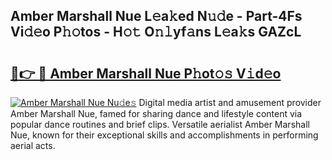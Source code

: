 ## Amber Marshall Nue L𝚎a𝚔ed N𝚞𝚍e - Part-4Fs Vi𝚍𝚎o P𝚑𝚘tos - H𝚘𝚝 O𝚗𝚕yf𝚊ns L𝚎a𝚔s GAZcL

# <h2><a href="http://kf30ev4.oniu.top/?m=Amber+Marshall+Nue">🔗👉 🔴 Amber Marshall Nue P𝚑ot𝚘𝚜 V𝚒d𝚎o</a></h2>

[![Amber Marshall Nue Nu𝚍e𝚜](https://i.imgur.com/0qMVB7G.gif)](http://kf30ev4.oniu.top/?m=Amber+Marshall+Nue)
Digital media artist and amusement provider Amber Marshall Nue, famed for sharing dance and lifestyle content via popular dance routines and brief clips. Versatile aerialist Amber Marshall Nue, known for their exceptional skills and accomplishments in performing aerial acts.  
